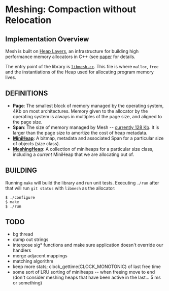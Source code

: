 Meshing: Compaction without Relocation
======================================

Implementation Overview
-----------------------

Mesh is built on [Heap Layers](http://heaplayers.org/), an
infrastructure for building high performance memory allocators in C++
(see
[paper](https://people.cs.umass.edu/~emery/pubs/berger-pldi2001.pdf)
for details.

The entry point of the library is [`libmesh.cc`](src/libmesh.cc).
This file is where `malloc`, `free` and the instantiations of the
Heap used for allocating program memory lives.


DEFINITIONS
-----------

- **Page**: The smallest block of memory managed by the operating
  system, 4Kb on most architectures.  Memory given to the allocator by
  the operating system is always in multiples of the page size, and
  aligned to the page size.
- **Span**: The size of memory managed by Mesh -- [currently 128
  Kb](src/include/miniheap.h#L36).
  It is larger than the page size to amortize the cost of heap
  metadata.
- [**MiniHeap**](src/include/miniheap.h): A bitmap, metadata and associated Span for a
  particular size of objects (size class).
- [**MeshingHeap**](src/include/meshingheap.h): A collection of miniheaps for a particular size
  class, including a _current_ MiniHeap that we are allocating out of.

BUILDING
--------

Running `make` will build the library and run unit tests.  Executing
`./run` after that will run `git status` with `libmesh` as the
allocator:

```
$ ./configure
$ make
$ ./run
```


TODO
----

- bg thread
- dump out strings
- interpose sig* functions and make sure application doesn't override our handlers
- merge adjacent mappings
- matching algorithm
- keep more stats; clock_gettime(CLOCK_MONOTONIC) of last free time
- some sort of LRU sorting of miniheaps -- when freeing move to end
  (don't consider meshing heaps that have been active in the last... 5
  ms or something)
